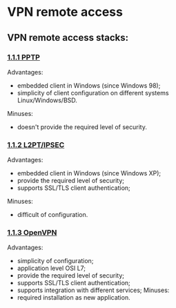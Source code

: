 # VPN remote access

## VPN remote access stacks:

### [1.1.1 PPTP](1.1.1_pptp/)

Advantages:
* embedded client in Windows (since Windows 98);
* simplicity of client configuration on different systems Linux/Windows/BSD.

Minuses: 
* doesn't provide the required level of security.

### [1.1.2 L2PT/IPSEC](1.1.2_l2pt)

Advantages:
* embedded client in Windows (since Windows XP);
* provide the required level of security;
* supports SSL/TLS client authentication;

Minuses:
- difficult of configuration.

### [1.1.3 OpenVPN](1.1.3_openvpn)

Advantages:
* simplicity of configuration;
* application level OSI L7;
* provide the required level of security;
* supports SSL/TLS client authentication;
* supports integration with different services;
Minuses:
* required installation as new application.
